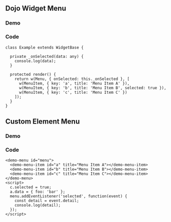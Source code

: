 ## Dojo Widget Menu

### Demo

### Code

    class Example extends WidgetBase {

      private _onSelected(data: any) {
        console.log(data);
      }

      protected render() {
        return w(Menu, { onSelected: this._onSelected }, [
          w(MenuItem, { key: 'a', title: 'Menu Item A' }),
          w(MenuItem, { key: 'b', title: 'Menu Item B', selected: true }),
          w(MenuItem, { key: 'c', title: 'Menu Item C' })
        ]);
      }
    }



## Custom Element Menu

### Demo

### Code

    <demo-menu id="menu">
      <demo-menu-item id="a" title="Menu Item A"></demo-menu-item>
      <demo-menu-item id="b" title="Menu Item B"></demo-menu-item>
      <demo-menu-item id="c" title="Menu Item C"></demo-menu-item>
    </demo-menu>
    <script>
      c.selected = true;
      a.data = { foo: 'bar' };
      menu.addEventListener('selected', function(event) {
        const detail = event.detail;
        console.log(detail);
      });
    </script>


